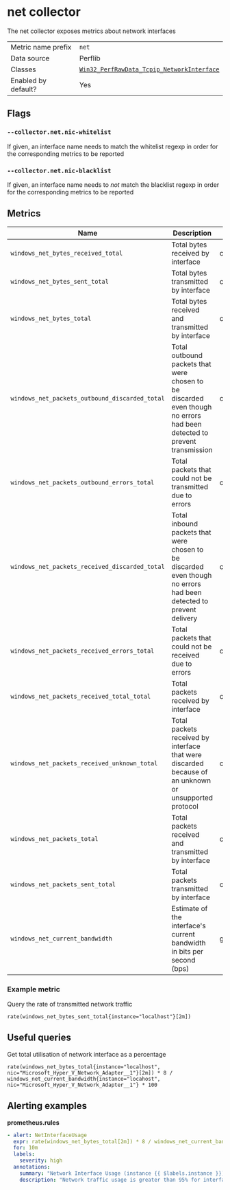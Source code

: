 # net collector

The net collector exposes metrics about network interfaces

|||
-|-
Metric name prefix  | `net`
Data source         | Perflib
Classes             | [`Win32_PerfRawData_Tcpip_NetworkInterface`](https://technet.microsoft.com/en-us/security/aa394340(v=vs.80))
Enabled by default? | Yes

## Flags

### `--collector.net.nic-whitelist`

If given, an interface name needs to match the whitelist regexp in order for the corresponding metrics to be reported

### `--collector.net.nic-blacklist`

If given, an interface name needs to *not* match the blacklist regexp in order for the corresponding metrics to be reported

## Metrics

Name | Description | Type | Labels
-----|-------------|------|-------
`windows_net_bytes_received_total` | Total bytes received by interface | counter | `nic`, `netConnectionId`
`windows_net_bytes_sent_total` | Total bytes transmitted by interface | counter | `nic`, `netConnectionId`
`windows_net_bytes_total` | Total bytes received and transmitted by interface | counter | `nic`, `netConnectionId`
`windows_net_packets_outbound_discarded_total` | Total outbound packets that were chosen to be discarded even though no errors had been detected to prevent transmission | counter | `nic`, `netConnectionId`
`windows_net_packets_outbound_errors_total` | Total packets that could not be transmitted due to errors | counter | `nic`, `netConnectionId`
`windows_net_packets_received_discarded_total` | Total inbound packets that were chosen to be discarded even though no errors had been detected to prevent delivery | counter | `nic`, `netConnectionId`
`windows_net_packets_received_errors_total` | Total packets that could not be received due to errors  | counter | `nic`, `netConnectionId`
`windows_net_packets_received_total_total` | Total packets received by interface | counter | `nic`, `netConnectionId`
`windows_net_packets_received_unknown_total` | Total packets received by interface that were discarded because of an unknown or unsupported protocol | counter | `nic`, `netConnectionId`
`windows_net_packets_total` | Total packets received and transmitted by interface | counter | `nic`, `netConnectionId`
`windows_net_packets_sent_total` | Total packets transmitted by interface | counter | `nic`, `netConnectionId`
`windows_net_current_bandwidth` | Estimate of the interface's current bandwidth in bits per second (bps) | gauge | `nic`, `netConnectionId`

### Example metric
Query the rate of transmitted network traffic
```
rate(windows_net_bytes_sent_total{instance="localhost"}[2m])
```

## Useful queries
Get total utilisation of network interface as a percentage
```
rate(windows_net_bytes_total{instance="localhost", nic="Microsoft_Hyper_V_Network_Adapter__1"}[2m]) * 8 / windows_net_current_bandwidth{instance="locahost", nic="Microsoft_Hyper_V_Network_Adapter__1"} * 100
```

## Alerting examples
**prometheus.rules**
```yaml
- alert: NetInterfaceUsage
  expr: rate(windows_net_bytes_total[2m]) * 8 / windows_net_current_bandwidth * 100 > 95
  for: 10m
  labels:
    severity: high
  annotations:
    summary: "Network Interface Usage (instance {{ $labels.instance }})"
    description: "Network traffic usage is greater than 95% for interface {{ $labels.nic }}\n  VALUE = {{ $value }}\n  LABELS: {{ $labels }}"
```
